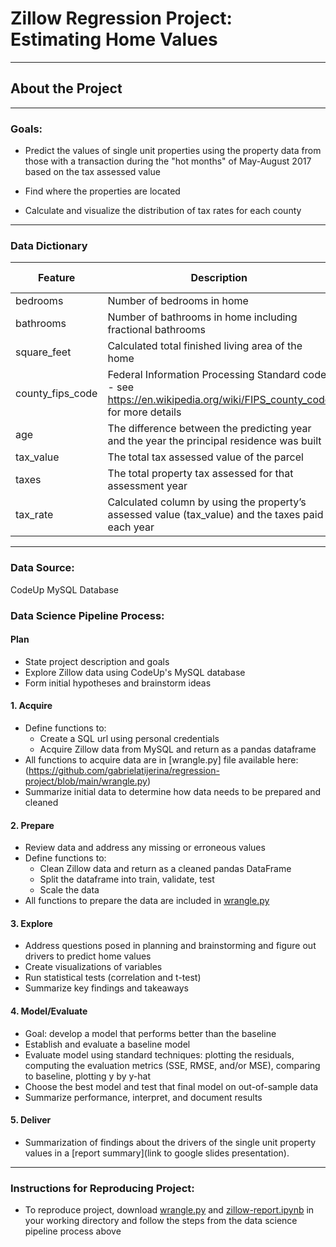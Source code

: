 # Zillow Regression Project: Estimating Home Values 
****

## About the Project

****

### Goals:

* Predict the values of single unit properties using the property data from those with a transaction during the "hot months" of May-August 2017 based on the tax assessed value

* Find where the properties are located 

* Calculate and visualize the distribution of tax rates for each county

**** 

### Data Dictionary

Feature      | Description   | Data Type
------------ | ------------- | ------------
bedrooms |  Number of bedrooms in home  | int 
bathrooms | Number of bathrooms in home including fractional bathrooms | float
square_feet |  Calculated total finished living area of the home  | int 
county_fips_code |  Federal Information Processing Standard code -  see https://en.wikipedia.org/wiki/FIPS_county_code for more details | int
age |  The difference between the predicting year and the year the principal residence was built  | int
tax_value | The total tax assessed value of the parcel | int
taxes | The total property tax assessed for that assessment year | float
tax_rate | Calculated column by using the property’s assessed value (tax_value) and the taxes paid each year | float

****

### Data Source:
CodeUp MySQL Database 

### Data Science Pipeline Process:

#### Plan
- State project description and goals
- Explore Zillow data using CodeUp's MySQL database 
- Form initial hypotheses and brainstorm ideas

#### 1. Acquire
- Define functions to:
    - Create a SQL url using personal credentials 
    - Acquire Zillow data from MySQL and return as a pandas dataframe
- All functions to acquire data are in [wrangle.py] file available here: (https://github.com/gabrielatijerina/regression-project/blob/main/wrangle.py)
- Summarize initial data to determine how data needs to be prepared and cleaned 

#### 2. Prepare
- Review data and address any missing or erroneous values 
- Define functions to:
    - Clean Zillow data and return as a cleaned pandas DataFrame
    - Split the dataframe into train, validate, test 
    - Scale the data
- All functions to prepare the data are included in [wrangle.py](https://github.com/gabrielatijerina/regression-project/blob/main/wrangle.py)

#### 3. Explore
- Address questions posed in planning and brainstorming and figure out drivers to predict home values
- Create visualizations of variables 
- Run statistical tests (correlation and t-test)
- Summarize key findings and takeaways

#### 4. Model/Evaluate
- Goal: develop a model that performs better than the baseline
- Establish and evaluate a baseline model
- Evaluate model using standard techniques: plotting the residuals, computing the evaluation metrics (SSE, RMSE, and/or MSE), comparing to baseline, plotting y by y-hat
- Choose the best model and test that final model on out-of-sample data
- Summarize performance, interpret, and document results

#### 5. Deliver
- Summarization of findings about the drivers of the single unit property values in a [report summary](link to google slides presentation). 


****

### Instructions for Reproducing Project: 
- To reproduce project, download [wrangle.py](https://github.com/gabrielatijerina/regression-project/blob/main/wrangle.py) and [zillow-report.ipynb](https://github.com/gabrielatijerina/regression-project/blob/main/zillow-report.ipynb) in your working directory and follow the steps from the data science pipeline process above
